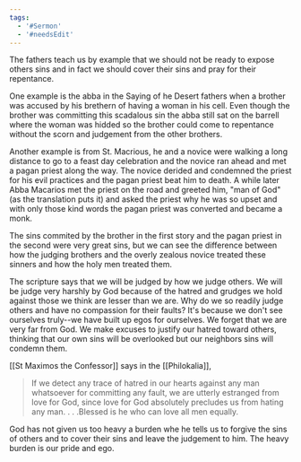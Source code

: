 ```yaml
---
tags: 
  - '#Sermon'
  - '#needsEdit'
---
```


The fathers teach us by example that we should not be ready to expose others sins and in fact we should cover their sins and pray for their repentance.

One example is the abba in the Saying of he Desert fathers when a brother was accused by his brethern of having a woman in his cell. Even though the brother was committing this scadalous sin the abba still sat on the barrell where the woman was hidded so the brother could come to repentance without the scorn and judgement from the other brothers.

Another example is from St. Macrious, he and a novice were walking a long distance to go to a feast day celebration and the novice ran ahead and met a pagan priest along the way. The novice derided and condemned the priest for his evil practices and the pagan priest beat him to death. A while later Abba Macarios met the priest on the road and greeted him, "man of God" (as the translation puts it) and asked the priest why he was so upset and with only those kind words the pagan priest was converted and became a monk.

The sins commited by the brother in the first story and the pagan priest in the second were very great sins, but we can see the difference between how the judging brothers and the overly zealous novice treated these sinners and how the holy men treated them.

The scripture says that we will be judged by how we judge others. We will be judge very harshly by God because of the hatred and grudges we hold against those we think are lesser than we are. Why do we so readily judge others and have no compassion for their faults? It's because we don't see ourselves truly--we have built up egos for ourselves. We forget that we are very far from God. We make excuses to justify our hatred toward others, thinking that our own sins will be overlooked but our neighbors sins will condemn them.

[[St Maximos the Confessor]] says in the [[Philokalia]],

> If we detect any trace of hatred in our hearts against any man whatsoever for committing any fault, we are utterly estranged from love for God, since love for God absolutely precludes us from hating any man. . . .Blessed is he who can love all men equally.

God has not given us too heavy a burden whe he tells us to forgive the sins of others and to cover their sins and leave the judgement to him. The heavy burden is our pride and ego.
